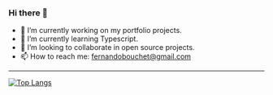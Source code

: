 ### Hi there 👋
- 🔭 I’m currently working on my portfolio projects.
- 🌱 I’m currently learning Typescript.
- 🤔 I’m looking to collaborate in open source projects.
- 📫 How to reach me: fernandobouchet@gmail.com

---

[![Top Langs](https://github-readme-stats.vercel.app/api/top-langs/?username=fernandobouchet&layout=compact&hide=wollok&langs_count=10&theme=dark&icon_color=ffffff&bg_color=0d1118&hide_border=true)](https://github.com/fernandobouchet/github-readme-stats)



<!--
**fernandobouchet/fernandobouchet** is a ✨ _special_ ✨ repository because its `README.md` (this file) appears on your GitHub profile.

Here are some ideas to get you started:

- 🔭 I’m currently working on ...
- 🌱 I’m currently learning ...
- 👯 I’m looking to collaborate on ...
- 🤔 I’m looking for help with ...
- 💬 Ask me about ...
- 📫 How to reach me: ...
- 😄 Pronouns: ...
- ⚡ Fun fact: ...
-->
